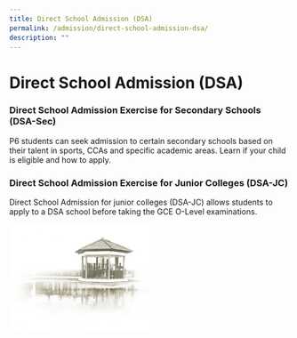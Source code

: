 ```yaml
---
title: Direct School Admission (DSA)
permalink: /admission/direct-school-admission-dsa/
description: ""
---
```






# **Direct School Admission (DSA)**

### Direct School Admission Exercise for Secondary Schools (DSA-Sec)

P6 students can seek admission to certain secondary schools based on their talent in sports, CCAs and specific academic areas. Learn if your child is eligible and how to apply.

### Direct School Admission Exercise for Junior Colleges (DSA-JC)

Direct School Admission for junior colleges (DSA-JC) allows students to apply to a DSA school before taking the GCE O-Level examinations.

<img src="/images/pavilion.png" 
     style="width:50%">